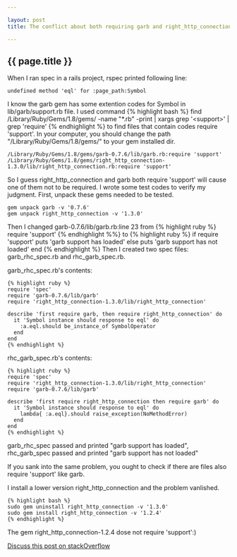 ```yaml
---

layout: post
title: The conflict about both requiring garb and right_http_connection

---
```


{{ page.title }}
----------------

When I ran spec in a rails project, rspec printed following line:

    undefined method 'eql' for :page_path:Symbol

I know the garb gem has some extention codes for Symbol in lib/garb/support.rb file.
I used command {% highlight bash %} find /Library/Ruby/Gems/1.8/gems/ -name "*.rb" -print | xargs grep '\<support\>' | grep  'require' {% endhighlight %} to find files that contain codes require 'support'.
In your computer, you should change the path "/Library/Ruby/Gems/1.8/gems/" to your gem installed dir.

    /Library/Ruby/Gems/1.8/gems/garb-0.7.6/lib/garb.rb:require 'support'
    /Library/Ruby/Gems/1.8/gems/right_http_connection-1.3.0/lib/right_http_connection.rb:require 'support'

So I guess right_http_connection and garb both require 'support' will cause one of them not to be required. I wrote some test codes to verify my judgment.
First, unpack these gems needed to be tested.

    gem unpack garb -v '0.7.6'
    gem unpack right_http_connection -v '1.3.0'

Then I changed garb-0.7.6/lib/garb.rb:line 23 from
    {% highlight ruby %}
    require 'support'
    {% endhighlight %%}
to
    {% highlight ruby %}
    if require 'support'
      puts 'garb support has loaded'
    else
      puts 'garb support has not loaded'
    end
    {% endhighlight %}
Then I created two spec files: garb_rhc_spec.rb and rhc_garb_spec.rb.

garb_rhc_spec.rb's contents:

    {% highlight ruby %}
    require 'spec'
    require 'garb-0.7.6/lib/garb'
    require 'right_http_connection-1.3.0/lib/right_http_connection'

    describe 'first require garb, then require right_http_connection' do
      it 'Symbol instance should response to eql' do
        :a.eql.should be_instance_of SymbolOperator
      end
    end
    {% endhighlight %}

rhc_garb_spec.rb's contents:

    {% highlight ruby %}
    require 'spec'
    require 'right_http_connection-1.3.0/lib/right_http_connection'
    require 'garb-0.7.6/lib/garb'

    describe 'first require right_http_connection then require garb' do
      it 'Symbol instance should response to eql' do
        lambda{ :a.eql}.should raise_exception(NoMethodError)
      end
    end
    {% endhighlight %}

garb_rhc_spec passed and printed "garb support has loaded", rhc_garb_spec passed and printed "garb support has not loaded"

If you sank into the same problem, you ought to check if there are files also require 'support' like garb.

I install a lower version right_http_connection and the problem vanlished.

    {% highlight bash %}
    sudo gem uninstall right_http_connection -v '1.3.0'
    sudo gem install right_http_connection -v '1.2.4'
    {% endhighlight %}

The gem right_http_connection-1.2.4 dose not require 'support':)

[Discuss this post on stackOverflow](http://stackoverflow.com/questions/6145398/garb-just-stopped-working-in-rails-3-without-being-touched)
